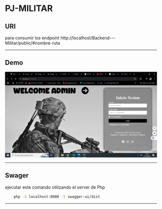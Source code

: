 # PJ-MILITAR

## URI

para consumir los endpoint
http://localhost/Backend---Militar/public/#nombre-ruta

---

## Demo

![alt text](image-1.png)

---

## Swager

ejecutar este comando utilizando el server de Php

```bash
    php -S localhost:8000 -t swagger-ui/dist
```

---
